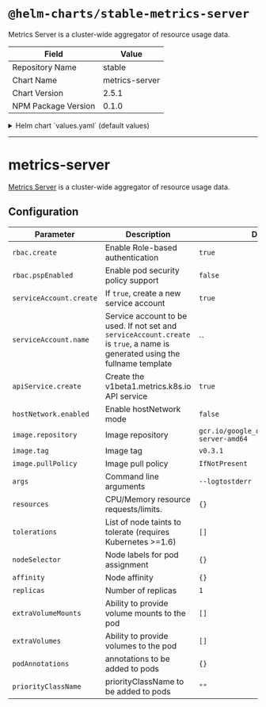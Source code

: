 # `@helm-charts/stable-metrics-server`

Metrics Server is a cluster-wide aggregator of resource usage data.

| Field               | Value          |
| ------------------- | -------------- |
| Repository Name     | stable         |
| Chart Name          | metrics-server |
| Chart Version       | 2.5.1          |
| NPM Package Version | 0.1.0          |

<details>

<summary>Helm chart `values.yaml` (default values)</summary>

```yaml
rbac:
  # Specifies whether RBAC resources should be created
  create: true
  pspEnabled: false

serviceAccount:
  # Specifies whether a ServiceAccount should be created
  create: true
  # The name of the ServiceAccount to use.
  # If not set and create is true, a name is generated using the fullname template
  name:

apiService:
  # Specifies if the v1beta1.metrics.k8s.io API service should be created.
  #
  # You typically want this enabled! If you disable API service creation you have to
  # manage it outside of this chart for e.g horizontal pod autoscaling to
  # work with this release.
  create: true

hostNetwork:
  # Specifies if metrics-server should be started in hostNetwork mode.
  #
  # You would require this enabled if you use alternate overlay networking for pods and
  # API server unable to communicate with metrics-server. As an example, this is required
  # if you use Weave netwok on EKS
  enabled: false

image:
  repository: gcr.io/google_containers/metrics-server-amd64
  tag: v0.3.1
  pullPolicy: IfNotPresent

args:
  - --logtostderr
# enable this if you have self-signed certificates, see: https://github.com/kubernetes-incubator/metrics-server
#  - --kubelet-insecure-tls

resources: {}

nodeSelector: {}

tolerations: []

affinity: {}

replicas: 1

podAnnotations: {}
#  scheduler.alpha.kubernetes.io/critical-pod: ''

# priorityClassName: system-node-critical

extraVolumeMounts: []
#  - name: secrets
#    mountPath: /etc/kubernetes/secrets
#    readOnly: true

extraVolumes: []
#  - name: secrets
#    secret:
#      secretName: kube-apiserver
```

</details>

---

# metrics-server

[Metrics Server](https://github.com/kubernetes-incubator/metrics-server) is a cluster-wide aggregator of resource usage data.

## Configuration

| Parameter               | Description                                                                                                                   | Default                                         |
| ----------------------- | ----------------------------------------------------------------------------------------------------------------------------- | ----------------------------------------------- |
| `rbac.create`           | Enable Role-based authentication                                                                                              | `true`                                          |
| `rbac.pspEnabled`       | Enable pod security policy support                                                                                            | `false`                                         |
| `serviceAccount.create` | If `true`, create a new service account                                                                                       | `true`                                          |
| `serviceAccount.name`   | Service account to be used. If not set and `serviceAccount.create` is `true`, a name is generated using the fullname template | ``                                              |
| `apiService.create`     | Create the v1beta1.metrics.k8s.io API service                                                                                 | `true`                                          |
| `hostNetwork.enabled`   | Enable hostNetwork mode                                                                                                       | `false`                                         |
| `image.repository`      | Image repository                                                                                                              | `gcr.io/google_containers/metrics-server-amd64` |
| `image.tag`             | Image tag                                                                                                                     | `v0.3.1`                                        |
| `image.pullPolicy`      | Image pull policy                                                                                                             | `IfNotPresent`                                  |
| `args`                  | Command line arguments                                                                                                        | `--logtostderr`                                 |
| `resources`             | CPU/Memory resource requests/limits.                                                                                          | `{}`                                            |
| `tolerations`           | List of node taints to tolerate (requires Kubernetes >=1.6)                                                                   | `[]`                                            |
| `nodeSelector`          | Node labels for pod assignment                                                                                                | `{}`                                            |
| `affinity`              | Node affinity                                                                                                                 | `{}`                                            |
| `replicas`              | Number of replicas                                                                                                            | `1`                                             |
| `extraVolumeMounts`     | Ability to provide volume mounts to the pod                                                                                   | `[]`                                            |
| `extraVolumes`          | Ability to provide volumes to the pod                                                                                         | `[]`                                            |
| `podAnnotations`        | annotations to be added to pods                                                                                               | `{}`                                            |
| `priorityClassName`     | priorityClassName to be added to pods                                                                                         | `""`                                            |
